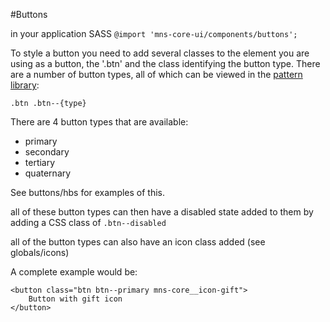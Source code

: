 #Buttons

in your application SASS `@import 'mns-core-ui/components/buttons';`

To style a button you need to add several classes to the element you are using as a button, the '.btn' and the class identifying the button type.  There are a number of button types, all of which can be viewed in the [pattern library](http://patternlibrary.mnsdigital.io/#/Core/Components/Buttons):

`.btn .btn--{type}`

There are 4 button types that are available:

- primary 
- secondary
- tertiary
- quaternary

See buttons/hbs for examples of this.

all of these button types can then have a disabled state added to them by adding a CSS class of `.btn--disabled`

all of the button types can also have an icon class added (see globals/icons)

A complete example would be:

```
<button class="btn btn--primary mns-core__icon-gift">
    Button with gift icon
</button>
```